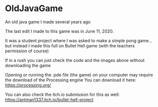 # OldJavaGame
An old java game I made several years ago

The last edit I made to this game was in June 11, 2020.

It was a student project where I was asked to make a simple pong game...
but instead I made this full on Bullet Hell game (with the teachers permission of course)

If in a rush you can just check the code and the images above without downloading the game

Opening or running the .pde file (the game) on your computer may require the download of the Processing engine
You can download it here: https://processing.org/

You can also check the itch.io submission for this as well:
https://antman1337.itch.io/bullet-hell-project
